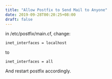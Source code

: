 ```yaml
---
title: "Allow Postfix to Send Mail to Anyone"
date: 2019-09-28T00:20:25+08:00
draft: false
---
```


in /etc/postfix/main.cf, change:

```
inet_interfaces = localhost
```

to
```
inet_interfaces = all
```

And restart postfix accordingly.
